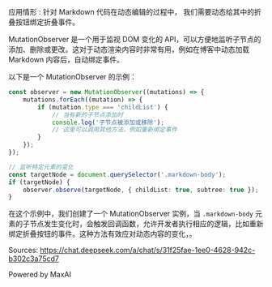 应用情形 :  针对  Markdown 代码在动态编辑的过程中， 我们需要动态给其中的折叠按钮绑定折叠事件。

MutationObserver 是一个用于监视 DOM 变化的 API，可以方便地监听子节点的添加、删除或更改。这对于动态渲染内容时非常有用，例如在博客中动态加载 Markdown 内容后，自动绑定事件。 

以下是一个 MutationObserver 的示例：

```typescript
const observer = new MutationObserver((mutations) => {
    mutations.forEach((mutation) => {
        if (mutation.type === 'childList') {
            // 当有新的子节点添加时
            console.log('子节点被添加或移除');
            // 这里可以调用其他方法，例如重新绑定事件
        }
    });
});

// 监听特定元素的变化
const targetNode = document.querySelector('.markdown-body');
if (targetNode) {
    observer.observe(targetNode, { childList: true, subtree: true });
}
```

在这个示例中，我们创建了一个 MutationObserver 实例，当 `.markdown-body` 元素的子节点发生变化时，会触发回调函数，允许开发者执行相应的逻辑，比如重新绑定折叠按钮的事件。这种方法有效应对动态内容的变化，。

Sources:
https://chat.deepseek.com/a/chat/s/31f25fae-1ee0-4628-942c-b302c3a75cd7

Powered by MaxAI